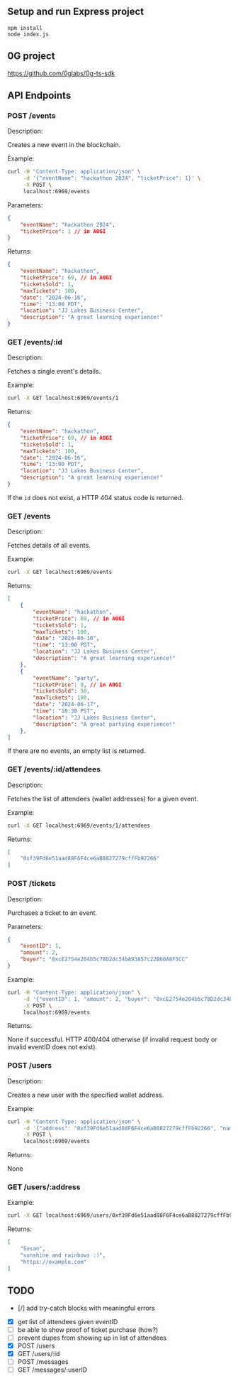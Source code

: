 ## Setup and run Express project

```
npm install
node index.js
```

## 0G project
https://github.com/0glabs/0g-ts-sdk

## API Endpoints

### POST /events

Description:

Creates a new event in the blockchain.

Example:

```bash
curl -H "Content-Type: application/json" \
     -d '{"eventName": "hackathon 2024", "ticketPrice": 1}' \
     -X POST \
     localhost:6969/events
```

Parameters:

```json
{
    "eventName": "hackathon 2024",
    "ticketPrice": 1 // in A0GI
}
```

Returns:

```json
{
    "eventName": "hackathon",
    "ticketPrice": 69, // in A0GI
    "ticketsSold": 1,
    "maxTickets": 100,
    "date": "2024-06-16",
    "time": "13:00 PDT",
    "location": "JJ Lakes Business Center",
    "description": "A great learning experience!"
}
```

### GET /events/:id

Description:

Fetches a single event's details.

Example:

```bash
curl -X GET localhost:6969/events/1
```

Returns:

```json
{
    "eventName": "hackathon",
    "ticketPrice": 69, // in A0GI
    "ticketsSold": 1,
    "maxTickets": 100,
    "date": "2024-06-16",
    "time": "13:00 PDT",
    "location": "JJ Lakes Business Center",
    "description": "A great learning experience!"
}
```

If the `id` does not exist, a HTTP 404 status code is returned.

### GET /events

Description:

Fetches details of all events.

Example:

```bash
curl -X GET localhost:6969/events
```

Returns:

```json
[
    {
        "eventName": "hackathon",
        "ticketPrice": 69, // in A0GI
        "ticketsSold": 1,
        "maxTickets": 100,
        "date": "2024-06-16",
        "time": "13:00 PDT",
        "location": "JJ Lakes Business Center",
        "description": "A great learning experience!"
    },
    {
        "eventName": "party",
        "ticketPrice": 0, // in A0GI
        "ticketsSold": 50,
        "maxTickets": 100,
        "date": "2024-06-17",
        "time": "10:30 PST",
        "location": "JJ Lakes Business Center",
        "description": "A great partying experience!"
    },
]
```

If there are no events, an empty list is returned.

### GET /events/:id/attendees

Description:

Fetches the list of attendees (wallet addresses) for a given event.

Example:

```bash
curl -X GET localhost:6969/events/1/attendees
```

Returns:

```json
[
    "0xf39Fd6e51aad88F6F4ce6aB8827279cffFb92266"
]
```


### POST /tickets

Description:

Purchases a ticket to an event.

Parameters:

```json
{
    "eventID": 1,
    "amount": 2,
    "buyer": "0xcE2754e204b5c78D2dc34bA93A57c22B60A8F5CC"
}
```

Example:

```bash
curl -H "Content-Type: application/json" \
     -d '{"eventID": 1, "amount": 2, "buyer": "0xcE2754e204b5c78D2dc34bA93A57c22B60A8F5CC"}' \
     -X POST \
     localhost:6969/events
```

Returns:

None if successful. HTTP 400/404 otherwise (if invalid request body or invalid eventID does not exist).

### POST /users

Description:

Creates a new user with the specified wallet address.

Example:

```bash
curl -H "Content-Type: application/json" \
     -d '{"address": "0xf39Fd6e51aad88F6F4ce6aB8827279cffFb92266", "name": "Susan", "bio":  "sunshine and rainbows :)", "imageURL": "https://example.com"}' \
     -X POST \
     localhost:6969/events
```

Returns:

None

### GET /users/:address

Example:

```bash
curl -X GET localhost:6969/users/0xf39Fd6e51aad88F6F4ce6aB8827279cffFb92266
```

Returns:

```json
[
    "Susan",
    "sunshine and rainbows :)",
    "https://example.com"
]
```


## TODO

- [/] add try-catch blocks with meaningful errors
- [x] get list of attendees given eventID
- [ ] be able to show proof of ticket purchase (how?)
- [ ] prevent dupes from showing up in list of attendees
- [x] POST /users
- [x] GET /users/:id
- [ ] POST /messages
- [ ] GET /messages/:userID